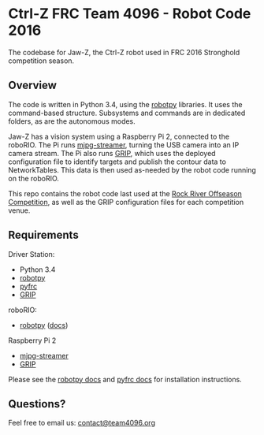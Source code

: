 # Ctrl-Z FRC Team 4096 - Robot Code 2016

The codebase for Jaw-Z, the Ctrl-Z robot used in FRC 2016 Stronghold competition season.

## Overview

The code is written in Python 3.4, using the [robotpy](http://robotpy.readthedocs.io/en/latest/) libraries. It uses the command-based
structure. Subsystems and commands are in dedicated folders, as are the autonomous modes.

Jaw-Z has a vision system using a Raspberry Pi 2, connected to the roboRIO. The Pi runs
[mjpg-streamer](https://github.com/robotpy/mjpg-streamer), turning the USB camera into an IP camera stream.  The Pi also runs [GRIP](https://github.com/WPIRoboticsProjects/GRIP),
which uses the deployed configuration file to identify targets and publish the contour
data to NetworkTables. This data is then used as-needed by the robot code running on
the roboRIO.

This repo contains the robot code last used at the [Rock River Offseason
Competition](http://r2oc.org/), as well as the GRIP configuration files for each competition venue.

## Requirements

Driver Station:
- Python 3.4
- [robotpy](https://github.com/robotpy/robotpy-wpilib)
- [pyfrc](https://github.com/robotpy/pyfrc)
- [GRIP](https://github.com/WPIRoboticsProjects/GRIP)

roboRIO:
- [robotpy](https://github.com/robotpy/robotpy-wpilib) ([docs](http://robotpy.readthedocs.io/en/latest/))

Raspberry Pi 2
- [mjpg-streamer](https://github.com/robotpy/mjpg-streamer)
- [GRIP](https://github.com/WPIRoboticsProjects/GRIP)

Please see the [robotpy docs](http://robotpy.readthedocs.io/en/latest/) and [pyfrc docs](http://pyfrc.readthedocs.io/en/latest/) for installation instructions.

## Questions?

Feel free to email us:
contact@team4096.org